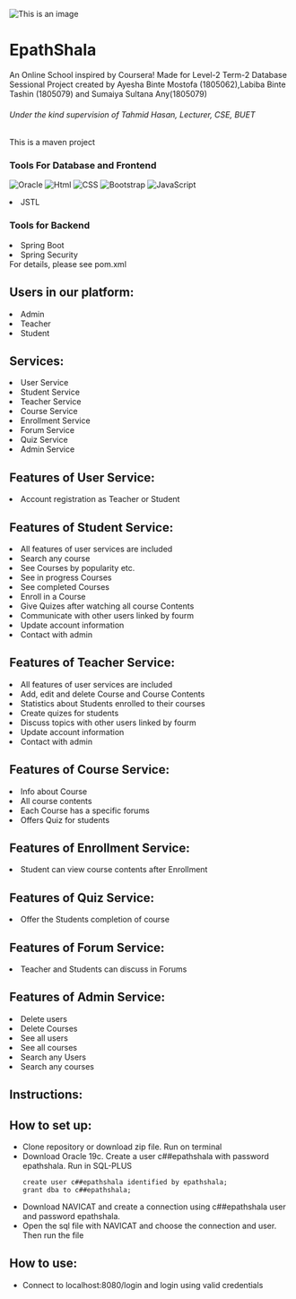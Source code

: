![This is an image](https://media.istockphoto.com/photos/diverse-group-of-students-studying-at-library-picture-id619066144?b=1&k=20&m=619066144&s=170667a&w=0&h=C8VIYCO84zoW8bb7orXGmsSvMMIULY-VgvvvEE9E0Cc=)

# EpathShala
  An Online School inspired by Coursera!
  Made for Level-2 Term-2 Database Sessional Project created by  Ayesha Binte Mostofa (1805062),Labiba Binte Tashin (1805079) and Sumaiya Sultana Any(1805079) 
 ###### Under the kind supervision of Tahmid Hasan, Lecturer, CSE, BUET
 
This is a maven project
### Tools For Database and Frontend

![Oracle](https://img.shields.io/badge/Oracle-F80000?style=for-the-badge&logo=oracle&logoColor=white)
![Html](https://img.shields.io/badge/HTML-239120?style=for-the-badge&logo=html5&logoColor=white)
![CSS](https://img.shields.io/badge/css3-%231572B6.svg?style=for-the-badge&logo=css3&logoColor=white)
![Bootstrap](https://img.shields.io/badge/bootstrap-%23563D7C.svg?style=for-the-badge&logo=bootstrap&logoColor=white)
![JavaScript](https://img.shields.io/badge/javascript-%23323330.svg?style=for-the-badge&logo=javascript&logoColor=%23F7DF1E)
<li>JSTL</li>

### Tools for Backend 
<li>Spring Boot</li>
<li>Spring Security</li>
For details, please see pom.xml
<h2> Users in our platform: </h2>
<li> Admin </li>
<li> Teacher </li>
<li> Student </li>


<h2> Services: </h2>
<li> User Service </li>
<li> Student Service </li>
<li> Teacher Service </li>
<li> Course Service </li>
<li> Enrollment Service </li>
<li> Forum Service </li>
<li> Quiz Service </li>
<li> Admin Service </li>


<h2> Features of User Service: </h2>
<li> Account registration as Teacher or Student </li>

<h2> Features of Student Service: </h2>
<li> All features of user services are included </li>
<li> Search any course </li>
<li> See Courses by popularity etc.</li>
<li> See in progress Courses</li>
<li> See completed Courses</li>
<li> Enroll in a Course </li>
<li> Give Quizes after watching all course Contents  </li>
<li> Communicate with other users linked by fourm</li>
<li> Update account information </li>
<li> Contact with admin </li>

<h2> Features of Teacher Service: </h2>
<li> All features of user services are included </li>
<li> Add, edit and delete Course and Course Contents </li>
<li> Statistics about Students enrolled to their courses</li>
<li> Create quizes for students</li>
<li> Discuss topics with other users linked by fourm</li>
<li> Update account information </li>
<li> Contact with admin </li>

<h2> Features of Course Service: </h2>
<li> Info about Course </li>
<li> All course contents </li>
<li> Each Course has a specific forums </li>
<li> Offers Quiz for students </li>

<h2> Features of Enrollment Service: </h2>
<li> Student can view course contents after Enrollment </li>

<h2> Features of Quiz Service: </h2>
<li> Offer the Students completion of course</li>

<h2> Features of Forum  Service: </h2>
<li> Teacher and Students can discuss in Forums</li>

<h2> Features of Admin Service: </h2>
<li> Delete users </li>
<li> Delete Courses</li>
<li> See all users </li>
<li> See all courses </li>
<li> Search any Users </li>
<li> Search any courses</li>

## Instructions:

## How to set up:
  <ul>
    <li>Clone repository or download zip file. Run on terminal

  
  <li> Download Oracle 19c. Create a user c##epathshala with password epathshala. Run in SQL-PLUS
    
```
create user c##epathshala identified by epathshala;
grant dba to c##epathshala;
```
 <li>Download NAVICAT and create a connection using c##epathshala user and password epathshala. </li>
 <li>Open the sql file with NAVICAT and choose the connection and user. Then run the file</li>
  
</ul>


## How to use:
<ul>
  <li> Connect to localhost:8080/login and login using valid credentials
</ul>

